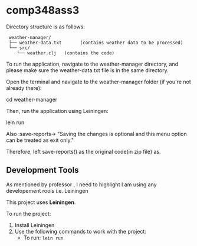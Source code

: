 # comp348ass3

Directory structure is as follows:

     weather-manager/
     ├── weather-data.txt       (contains weather data to be processed)
     └── src/
        └── weather.clj   (contains the code)

To run the application, navigate to the weather-manager directory, and please make sure the weather-data.txt file is in the same directory.

Open the terminal and navigate to the weather-manager folder (if you're not already there):

cd weather-manager

Then, run the application using Leiningen:

lein run

Also :save-reports-> "Saving the changes is optional and this menu option can be treated as exit only."

Therefore, left save-reports() as the original code(in zip file) as.

## Development Tools

As mentioned by professor , I need to highlight I am using any developement rools i.e. Leiningen

This project uses **Leiningen**.

To run the project:
1. Install Leiningen
2. Use the following commands to work with the project:
   - To run: `lein run`
